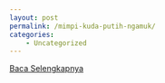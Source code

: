 ```yaml
---
layout: post
permalink: /mimpi-kuda-putih-ngamuk/
categories:
    - Uncategorized
---
```


[Baca Selengkapnya](/10)